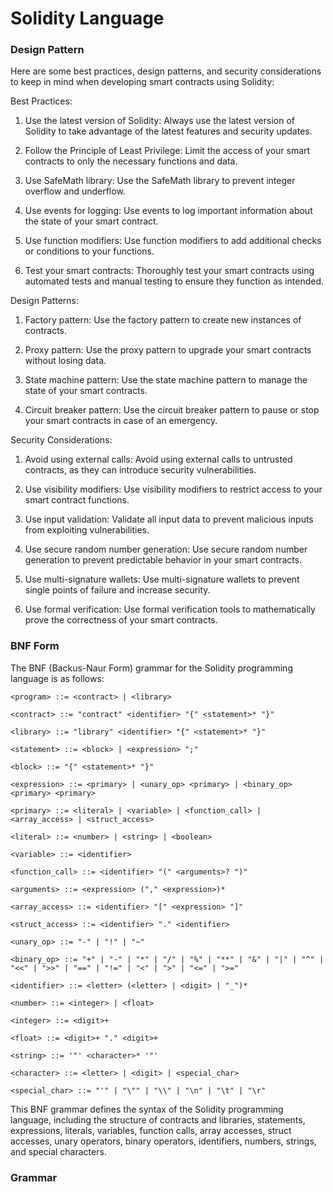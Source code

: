 # Solidity Language

### Design Pattern

Here are some best practices, design patterns, and security considerations to keep in mind when developing smart contracts using Solidity:

Best Practices:
1. Use the latest version of Solidity: Always use the latest version of Solidity to take advantage of the latest features and security updates.

2. Follow the Principle of Least Privilege: Limit the access of your smart contracts to only the necessary functions and data.

3. Use SafeMath library: Use the SafeMath library to prevent integer overflow and underflow.

4. Use events for logging: Use events to log important information about the state of your smart contract.

5. Use function modifiers: Use function modifiers to add additional checks or conditions to your functions.

6. Test your smart contracts: Thoroughly test your smart contracts using automated tests and manual testing to ensure they function as intended.

Design Patterns:
1. Factory pattern: Use the factory pattern to create new instances of contracts.

2. Proxy pattern: Use the proxy pattern to upgrade your smart contracts without losing data.

3. State machine pattern: Use the state machine pattern to manage the state of your smart contracts.

4. Circuit breaker pattern: Use the circuit breaker pattern to pause or stop your smart contracts in case of an emergency.

Security Considerations:
1. Avoid using external calls: Avoid using external calls to untrusted contracts, as they can introduce security vulnerabilities.

2. Use visibility modifiers: Use visibility modifiers to restrict access to your smart contract functions.

3. Use input validation: Validate all input data to prevent malicious inputs from exploiting vulnerabilities.

4. Use secure random number generation: Use secure random number generation to prevent predictable behavior in your smart contracts.

5. Use multi-signature wallets: Use multi-signature wallets to prevent single points of failure and increase security.

6. Use formal verification: Use formal verification tools to mathematically prove the correctness of your smart contracts.


### BNF Form

The BNF (Backus-Naur Form) grammar for the Solidity programming language is as follows:
```
<program> ::= <contract> | <library>

<contract> ::= "contract" <identifier> "{" <statement>* "}"

<library> ::= "library" <identifier> "{" <statement>* "}"

<statement> ::= <block> | <expression> ";"

<block> ::= "{" <statement>* "}"

<expression> ::= <primary> | <unary_op> <primary> | <binary_op> <primary> <primary>

<primary> ::= <literal> | <variable> | <function_call> | <array_access> | <struct_access>

<literal> ::= <number> | <string> | <boolean>

<variable> ::= <identifier>

<function_call> ::= <identifier> "(" <arguments>? ")"

<arguments> ::= <expression> ("," <expression>)*

<array_access> ::= <identifier> "[" <expression> "]"

<struct_access> ::= <identifier> "." <identifier>

<unary_op> ::= "-" | "!" | "~"

<binary_op> ::= "+" | "-" | "*" | "/" | "%" | "**" | "&" | "|" | "^" | "<<" | ">>" | "==" | "!=" | "<" | ">" | "<=" | ">="

<identifier> ::= <letter> (<letter> | <digit> | "_")*

<number> ::= <integer> | <float>

<integer> ::= <digit>+

<float> ::= <digit>+ "." <digit>+

<string> ::= '"' <character>* '"'

<character> ::= <letter> | <digit> | <special_char>

<special_char> ::= "'" | "\"" | "\\" | "\n" | "\t" | "\r"
```
This BNF grammar defines the syntax of the Solidity programming language, including the structure of contracts and libraries, statements, expressions, literals, variables, function calls, array accesses, struct accesses, unary operators, binary operators, identifiers, numbers, strings, and special characters.

### Grammar


